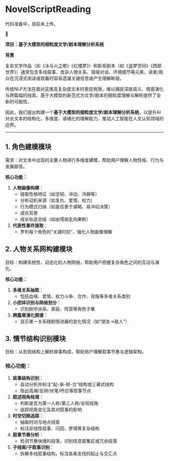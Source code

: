 # NovelScriptReading
代码准备中，目前未上传。

<aside>
🚧

**项目：基于大模型的细粒度文学/剧本理解分析系统**

**背景**

复杂文学作品（如《冰与火之歌》《红楼梦》）和影视剧本（如《盗梦空间》《西部世界》）通常包含多线叙事、庞杂人物关系、隐喻对话、环境细节等元素，读者/观众在沉浸式阅读或观看时容易遗漏关键信息或产生理解断层。

传统NLP方法在面对这类高复杂度文本时表现有限，难以捕捉深层语义、情感演化与跨篇幅的线索。基于大模型的新范式为文学/剧本的细粒度理解与解析提供了全新的可能性。

因此，我们提出构建一个**基于大模型的细粒度文学/剧本理解分析系统**，以提升AI对长文本的结构化、多维度、语境化的理解能力，推动人工智能在人文认知领域的边界。

</aside>

---

## 1.  **角色建模模块**

需求：对文本中出现的主要人物进行多维度建模，帮助用户理解人物性格、行为与发展路径。

**核心功能：**

1. **人物画像构建**：
    - 提取性格特征（如坚韧、冲动、冷静等）
    - 分析动机来源（如复仇、爱情、权力）
    - 行为模式归纳（如是否善于谋略、易冲动决策）
    - 成长背景
    - 成长轨迹总结（如由懦弱走向果断）
2. **代表性事件提取**：
    - 罗列每个角色的“关键时刻”，强化人物画像理解

## **2. 人物关系网构建模块**

目标：构建系统性、动态化的人物网络，帮助用户把握复杂角色之间的互动与演化。

**核心功能：**

1. **多维关系抽取**：
    - 包括血缘、爱情、权力斗争、合作、背叛等多维关系类别
2. **小团体识别与网络划分**：
    - 识别剧中派系、家庭、阵营等角色子集
3. **跨篇章演化图谱**：
    - 显示某一关系随剧情进展的变化情况（如“朋友→敌人”）

## **3. 情节结构识别模块**

目标：从宏观结构上解析故事构成，帮助用户理解叙事节奏与逻辑架构。

### **核心功能：**

1. **故事结构识别**：
    - 自动分析并标注“起-承-转-合”结构或三幕式结构
    - 指出高潮/反转/伏笔/呼应等叙事节点
2. **叙述视角检测**：
    - 判断是否为第一人称/第三人称/全知视角
    - 追踪视角变化及其对叙事的影响
3. **时空切换追踪**：
    - 抽取时间与地点线索
    - 标注非线性叙事、闪回、梦境等复杂结构
4. **叙事节奏分析**：
    - 检测节奏快慢的段落，识别信息密集区或冗余段落
5. **子线索/子叙事识别**：
    - 拆解多线叙事结构，标注各条支线的起止与交汇点
